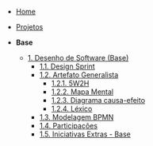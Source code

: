 <!-- docs/_sidebar.md -->

- [Home](./)
- [Projetos](./Projeto/Projeto.md)

- **Base**
  - [1. Desenho de Software (Base)](./Base/1.Base.md)
    - [1.1. Design Sprint](./Base/1.1.DesignSprint.md)
    - [1.2. Artefato Generalista](./Base/1.2.ArtefatoGeneralista.md)
      - [1.2.1. 5W2H](./Base/artefatos_generalistas/5w2h.md)
      - [1.2.2. Mapa Mental](./Base/artefatos_generalistas/mindMap.md)
      - [1.2.3. Diagrama causa-efeito](./Base/artefatos_generalistas/ishikawa.md)
      - [1.2.4. Léxico](./Base/artefatos_generalistas/lexico.md)
    - [1.3. Modelagem BPMN](./Base/1.3.ModelagemBPMN.md)
    - [1.4. Participações](./Base/1.4.ParticipacoesBase.md)
    - [1.5. Iniciativas Extras - Base](./Base/1.5.IniciativasExtras.md)
